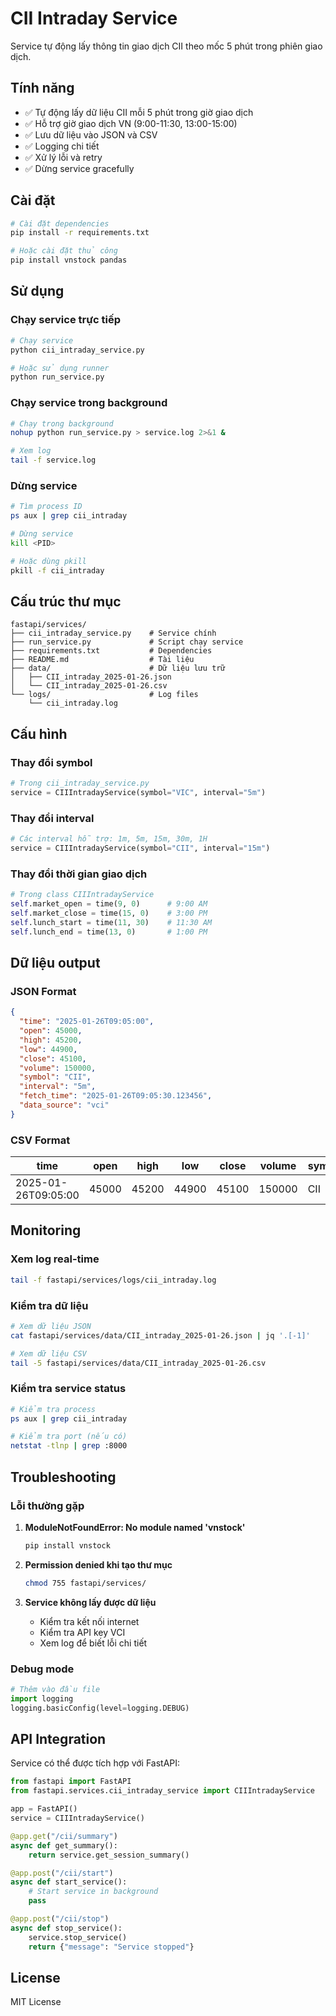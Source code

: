 # CII Intraday Service

Service tự động lấy thông tin giao dịch CII theo mốc 5 phút trong phiên giao dịch.

## Tính năng

- ✅ Tự động lấy dữ liệu CII mỗi 5 phút trong giờ giao dịch
- ✅ Hỗ trợ giờ giao dịch VN (9:00-11:30, 13:00-15:00)
- ✅ Lưu dữ liệu vào JSON và CSV
- ✅ Logging chi tiết
- ✅ Xử lý lỗi và retry
- ✅ Dừng service gracefully

## Cài đặt

```bash
# Cài đặt dependencies
pip install -r requirements.txt

# Hoặc cài đặt thủ công
pip install vnstock pandas
```

## Sử dụng

### Chạy service trực tiếp

```bash
# Chạy service
python cii_intraday_service.py

# Hoặc sử dụng runner
python run_service.py
```

### Chạy service trong background

```bash
# Chạy trong background
nohup python run_service.py > service.log 2>&1 &

# Xem log
tail -f service.log
```

### Dừng service

```bash
# Tìm process ID
ps aux | grep cii_intraday

# Dừng service
kill <PID>

# Hoặc dùng pkill
pkill -f cii_intraday
```

## Cấu trúc thư mục

```
fastapi/services/
├── cii_intraday_service.py    # Service chính
├── run_service.py             # Script chạy service
├── requirements.txt           # Dependencies
├── README.md                  # Tài liệu
├── data/                      # Dữ liệu lưu trữ
│   ├── CII_intraday_2025-01-26.json
│   └── CII_intraday_2025-01-26.csv
└── logs/                      # Log files
    └── cii_intraday.log
```

## Cấu hình

### Thay đổi symbol

```python
# Trong cii_intraday_service.py
service = CIIIntradayService(symbol="VIC", interval="5m")
```

### Thay đổi interval

```python
# Các interval hỗ trợ: 1m, 5m, 15m, 30m, 1H
service = CIIIntradayService(symbol="CII", interval="15m")
```

### Thay đổi thời gian giao dịch

```python
# Trong class CIIIntradayService
self.market_open = time(9, 0)      # 9:00 AM
self.market_close = time(15, 0)    # 3:00 PM
self.lunch_start = time(11, 30)    # 11:30 AM
self.lunch_end = time(13, 0)       # 1:00 PM
```

## Dữ liệu output

### JSON Format

```json
{
  "time": "2025-01-26T09:05:00",
  "open": 45000,
  "high": 45200,
  "low": 44900,
  "close": 45100,
  "volume": 150000,
  "symbol": "CII",
  "interval": "5m",
  "fetch_time": "2025-01-26T09:05:30.123456",
  "data_source": "vci"
}
```

### CSV Format

| time | open | high | low | close | volume | symbol | interval | fetch_time | data_source |
|------|------|------|-----|-------|--------|--------|----------|------------|-------------|
| 2025-01-26T09:05:00 | 45000 | 45200 | 44900 | 45100 | 150000 | CII | 5m | 2025-01-26T09:05:30.123456 | vci |

## Monitoring

### Xem log real-time

```bash
tail -f fastapi/services/logs/cii_intraday.log
```

### Kiểm tra dữ liệu

```bash
# Xem dữ liệu JSON
cat fastapi/services/data/CII_intraday_2025-01-26.json | jq '.[-1]'

# Xem dữ liệu CSV
tail -5 fastapi/services/data/CII_intraday_2025-01-26.csv
```

### Kiểm tra service status

```bash
# Kiểm tra process
ps aux | grep cii_intraday

# Kiểm tra port (nếu có)
netstat -tlnp | grep :8000
```

## Troubleshooting

### Lỗi thường gặp

1. **ModuleNotFoundError: No module named 'vnstock'**
   ```bash
   pip install vnstock
   ```

2. **Permission denied khi tạo thư mục**
   ```bash
   chmod 755 fastapi/services/
   ```

3. **Service không lấy được dữ liệu**
   - Kiểm tra kết nối internet
   - Kiểm tra API key VCI
   - Xem log để biết lỗi chi tiết

### Debug mode

```python
# Thêm vào đầu file
import logging
logging.basicConfig(level=logging.DEBUG)
```

## API Integration

Service có thể được tích hợp với FastAPI:

```python
from fastapi import FastAPI
from fastapi.services.cii_intraday_service import CIIIntradayService

app = FastAPI()
service = CIIIntradayService()

@app.get("/cii/summary")
async def get_summary():
    return service.get_session_summary()

@app.post("/cii/start")
async def start_service():
    # Start service in background
    pass

@app.post("/cii/stop")
async def stop_service():
    service.stop_service()
    return {"message": "Service stopped"}
```

## License

MIT License
